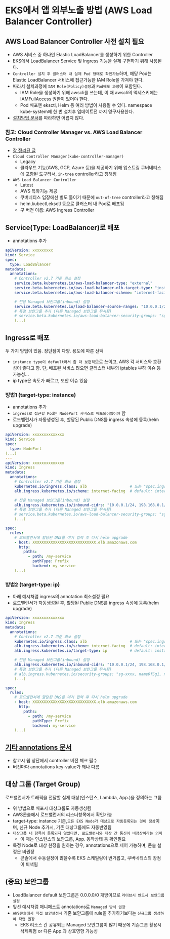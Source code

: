# EKS에서 앱 외부노출 방법 (AWS Load Balancer Controller)

## AWS Load Balancer Controller 사전 설치 필요

- AWS 서비스 중 하나인 Elastic LoadBalancer를 생성하기 위한 Controller
- EKS에서 LoadBalancer Service 및 Ingress 기능을 실제 구현하기 위해 사용된다.
- `Controller 설치 후 클러스터 내 실제 Pod 형태로 확인가능`하며, 해당 Pod는 Elastic LoadBalancer 서비스에 접근가능한 IAM Role을 가져야 한다.
- 따라서 설치과정에 `IAM Role(Policy)설정`과 `Pod배포 과정`이 포함된다.
  - IAM Role을 생성하기 위해 awscli를 쓰는데, 이 때 awscli의 액세스키에는 IAMFullAccess 권한이 있어야 한다.
  - Pod 배포엔 eksctl, Helm 등 여러 방법이 사용될 수 있다. namespace kube-system에 한 번 설치후 업데이트전 까지 영구사용한다.
- [설치방법 문서](https://docs.aws.amazon.com/ko_kr/eks/latest/userguide/aws-load-balancer-controller.html)를 따라하면 어렵지 않다.

### 참고: Cloud Controller Manager vs. AWS Load Balancer Controller

- [잘 정리된 글](https://baptistout.net/posts/two-kubernetes-controllers-for-managing-aws-nlb/)
- `Cloud Controller Manager(kube-controller-manager)`
  - Legacy
  - 클라우드 기능(AWS, GCP, Azure 등)을 제공하기 위해 업스트림 쿠버네티스에 포함된 도구라서, `in-tree` controller라고 칭해짐
- `AWS Load Balancer Controller`
  - Latest
  - AWS 특화기능 제공
  - 쿠버네티스 입장에선 별도 툴이기 때문에 `out-of-tree` controller라고 칭해짐
  - helm,kubectl,eksctl 등으로 클러스터 내 Pod로 배포됨
  - 구 버전 이름: AWS Ingress Controller

## Service(Type: LoadBalancer)로 배포

- annotations 추가

```yaml
apiVersion: xxxxxxxxx
kind: Service
spec:
  type: LoadBalancer
metadata:
  annotations:
    # Controller v2.7 기준 최소 설정
    service.beta.kubernetes.io/aws-load-balancer-type: "external"             # 버전마다 입력값 종종 다름
    service.beta.kubernetes.io/aws-load-balancer-nlb-target-type: "instance"  # default
    service.beta.kubernetes.io/aws-load-balancer-scheme: "internet-facing"    # default: internal(VPC)

    # 전용 Managed 보안그룹(inbound) 설정
    service.beta.kubernetes.io/load-balancer-source-ranges: "10.0.0.1/24, 198.168.0.1/24"
    # 특정 보안그룹 추가 (다른 Managed 보안그룹 무시됨)
    # service.beta.kubernetes.io/aws-load-balancer-security-groups: "sg-xxxxx"
    (...)
```

## Ingress로 배포

두 가지 방법이 있음. 장단점이 다양. 용도에 따른 선택

- `instance type이 default라서 좀 더 보편적`으로 쓰이고, AWS 각 서비스와 호환성이 좋다고 함. 단, 배포된 서비스 많으면 클러스터 내부의 iptables 부하 이슈 등 가능성...
- ip type은 속도가 빠르고, 보안 이슈 있음

### 방법1 (target-type: instance)

- annotations 추가
- `ingress로 접근할 Pod는 NodePort 서비스로 배포되어있어야` 함
- 로드밸런서가 자동생성된 후, 할당된 Public DNS를 ingress 속성에 등록(helm upgrade)

```yaml
apiVersion: xxxxxxxxxxxxxx
kind: Service
spec:
  type: NodePort
(...)
---
apiVersion: xxxxxxxxxxxxxx
kind: Ingress
metadata:
  annotations:
    # Controller v2.7 기준 최소 설정
    kubernetes.io/ingress.class: alb                   # 또는 "spec.ingressClassName: alb"
    alb.ingress.kubernetes.io/scheme: internet-facing  # default: internal

    # 전용 Managed 보안그룹(inbound) 설정
    alb.ingress.kubernetes.io/inbound-cidrs: "10.0.0.1/24, 198.168.0.1/24"
    # 특정 보안그룹 추가 (다른 Managed 보안그룹 무시됨)
    # service.beta.kubernetes.io/aws-load-balancer-security-groups: "sg-xxx,sg-xxx2"  
    (...)

spec:
  rules:
    # 로드밸런서에 할당된 DNS를 여기 입력 후 다시 helm upgrade
    - host: XXXXXXXXXXXXXXXXXXXXXXXXXXXX.elb.amazonaws.com
      http:
        paths:
          - path: /my-service
            pathType: Prefix
            backend: my-service
    (...)
```

### 방법2 (target-type: ip)

- 아래 예시처럼 ingress의 annotation 최소설정 필요
- 로드밸런서가 자동생성된 후, 할당된 Public DNS를 ingress 속성에 등록(helm upgrade)

```yaml
apiVersion: xxxxxxxxxxxxxx
kind: Ingress
metadata:
  annotations:
    # Controller v2.7 기준 최소 설정
    kubernetes.io/ingress.class: alb                   # 또는 "spec.ingressClassName: alb"
    alb.ingress.kubernetes.io/scheme: internet-facing  # default: internal
    alb.ingress.kubernetes.io/target-type: ip          # default: instance

    # 전용 Managed 보안그룹(inbound) 설정
    alb.ingress.kubernetes.io/inbound-cidrs: "10.0.0.1/24, 198.168.0.1/24" 
    # 특정 보안그룹 추가 (다른 Managed 보안그룹 무시됨)
    # alb.ingress.kubernetes.io/security-groups: "sg-xxxx, nameOfSg1, nameOfSg2"
    (...)

spec:
  rules:
    # 로드밸런서에 할당된 DNS를 여기 입력 후 다시 helm upgrade
    - host: XXXXXXXXXXXXXXXXXXXXXXXXXXXX.elb.amazonaws.com
      http:
        paths:
          - path: /my-service
            pathType: Prefix
            backend: my-service
    (...)
```

## [기타 annotations 문서](https://kubernetes-sigs.github.io/aws-load-balancer-controller/v2.7/guide/service/nlb/)

- 참고시 웹 상단에서 controller 버전 체크 필수
- 버전마다 annotations key-value가 꽤나 다름

## 대상 그룹 (Target Group)

로드밸런서가 트래픽을 전달할 실제 대상(인스턴스, Lambda, App.)을 정의하는 그룹

- 위 방법으로 배포시 대상그룹도 자동생성됨
- AWS콘솔에서 로드밸런서의 리스너항목에서 확인가능
- target-type: instance 기준,`모든 EKS Node가 대상으로 자동등록되는 것이 정상`이며, 신규 Node 추가시, 기존 대상그룹에도 자동반영됨
- `대상그룹 내 항목이 등록되지 않았다면, 로드밸런서와 대상 간 통신이 비정상이라는 의미`
  - 이 때는 인스턴스의 보안그룹, App. 동작상태 등 확인필요
- 특정 Node로 대상 한정을 원하는 경우, annotations으로 제어 가능하며, 콘솔 설정은 비권장
  - 콘솔에서 수동설정이 많을수록 EKS 스케일링이 번거롭고, 쿠버네티스의 장점이 퇴색됨

## (중요) 보안그룹

- LoadBalancer default 보안그룹은 0.0.0.0/0 개방이므로 `라이브시 반드시 보안그룹 설정`
- 앞선 예시처럼 매니페스트 annotations로 `Managed 방식 권장`
- `AWS콘솔에서 직접 보안설정시` 기존 보안그룹에 rule을 추가하기보다는 `신규그룹 생성하여 작업 권장`
  - EKS 리소스 간 공유되는 Managed 보안그룹이 많기 때문에 기존그룹 활용시 삭제위험 or 다른 App.과 상호영향 가능성
